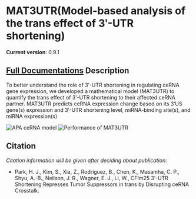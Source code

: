 MAT3UTR(Model-based analysis of the trans effect of 3ʹ-UTR shortening)
======

**Current version**: 0.9.1

[**Full Documentations**](http://lilab.research.bcm.edu/dldcc-web/lilab/hjpark/MAT3UTR/MAT3UTR.html)
Description
-----
To better understand the role of 3ʹ-UTR shortening in regulating ceRNA gene expression, we developed a mathematical model (MAT3UTR) to quantify the trans effect of 3ʹ-UTR shortening to their affected ceRNA partner. MAT3UTR predicts ceRNA expression change based on its 3ʹUS gene(s) expression and 3ʹ-UTR shortening level, miRNA-binding site(s), and miRNA expression(s)



![APA ceRNA model](https://farm2.staticflickr.com/1712/25706575805_ca453d6742.jpg)
![Performance of MAT3UTR](https://farm2.staticflickr.com/1491/25079961993_953ae9070a_b.jpg)



Citation
-----
*Citation information will be given after deciding about publication*:
* Park, H. J., Kim, S., Xia, Z., Rodriguez, B., Chen, K., Masamha, C. P., Shyu, A.-B., Neilson, J. R., Wagner, E. J., Li, W., CFIm25 3ʹ-UTR Shortening Represses Tumor Suppressors in trans by Disrupting ceRNA Crosstalk. 

